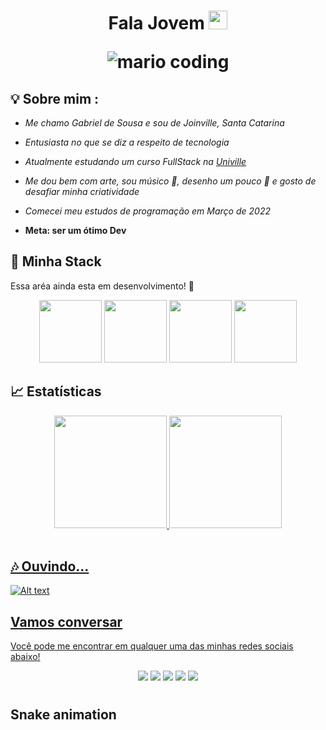 <h1 align="center" >Fala Jovem <img src="https://media.giphy.com/media/hvRJCLFzcasrR4ia7z/giphy.gif" width="30px">

![mario coding](https://i.imgur.com/1ZvVkDc.gif)

## 💡 Sobre mim :
 - *Me chamo Gabriel de Sousa e sou de Joinville, Santa Catarina* 

 - *Entusiasta no que se diz a respeito de tecnologia* 
 
 - *Atualmente estudando um curso FullStack na [Univille](https://www.univille.edu.br/)* 
 
 - *Me dou bem com arte, sou músico 🎹, desenho um pouco 🎈 e gosto de desafiar minha criatividade*
 
 - *Comecei meu estudos de programação em Março de 2022*

 - **Meta: ser um ótimo Dev** 


## 🔮 Minha Stack
  Essa aréa ainda esta em desenvolvimento! 🛑

<div align="center">
 <img src="https://media.giphy.com/media/lBrqckJ3fwxpo05EbB/giphy.gif" width="100">      
 <img src="https://media.giphy.com/media/lBrqckJ3fwxpo05EbB/giphy.gif" width="100">      
 <img src="https://media.giphy.com/media/lBrqckJ3fwxpo05EbB/giphy.gif" width="100">      
 <img src="https://media.giphy.com/media/lBrqckJ3fwxpo05EbB/giphy.gif" width="100">      
</div>


## 📈 Estatísticas

<div align="center">
  <a href="https://github.com/bamgabsz">
  <img height="180em" src="https://github-readme-stats.vercel.app/api/top-langs/?username=bamgabsz&layout=compact&langs_count=7&theme=react&hide_border=true"/>
  <img height="180em" src="https://github-readme-stats.vercel.app/api?username=bamgabsz&show_icons=true&theme=react&include_all_commits=true&count_private=true&hide_border=true"/>
</div>
<br>
 
## 🎶 Ouvindo...
 
![Alt text](https://spotify-recently-played-readme.vercel.app/api?user=31zjhkctzqinfk4jkhx5cfx2bv6e)

## **Vamos conversar**

Você pode me encontrar em qualquer uma das minhas redes sociais abaixo! 

<div align="center">
<a href="https://twitter.com/bamgabsz" target="_blank"><img src="https://img.shields.io/badge/Twitter-2CA5E0?style=for-the-badge&logo=twitter&logoColor=white" target="_blank"></a>  <a href="https://github.com/bamgabsz"><img src="https://img.shields.io/badge/-Github-%23333?style=for-the-badge&logo=github&logoColor=white" target="_blank"></a>  <a href="https://www.instagram.com/bamgab/" target="_blank"><img src="https://img.shields.io/badge/-Instagram-%23E4405F?style=for-the-badge&logo=instagram&logoColor=white" target="_blank"></a>  <a href="mailto:bamgabsz@gmail.com"><img src="https://img.shields.io/badge/-Gmail-ff9800?style=for-the-badge&logo=gmail&logoColor=white" target="_blank"></a>  <a href="https://www.linkedin.com/in/gabriel-de-sousa-4654b9247/" target="_blank"><img src="https://img.shields.io/badge/-LinkedIn-%230077B5?style=for-the-badge&logo=linkedin&logoColor=white" target="_blank"></a> 
</div>
 
#
 
## Snake animation
